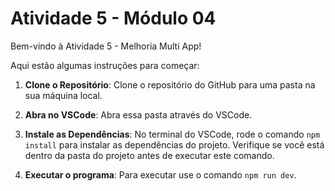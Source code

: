 # Atividade 5 - Módulo 04

Bem-vindo à Atividade 5 - Melhoria Multi App! 

Aqui estão algumas instruções para começar:

1. **Clone o Repositório**: Clone o repositório do GitHub para uma pasta na sua máquina local.
   
2. **Abra no VSCode**: Abra essa pasta através do VSCode.

3. **Instale as Dependências**: No terminal do VSCode, rode o comando `npm install` para instalar as dependências do projeto. Verifique se você está dentro da pasta do projeto antes de executar este comando.

4. **Executar o programa**: Para executar use o comando `npm run dev`.